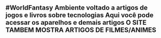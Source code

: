 #WorldFantasy
Ambiente voltado a artigos de jogos e livros sobre tecnologias
Aqui você pode acessar os aparelhos e demais artigos
O SITE TAMBEM MOSTRA ARTIGOS DE FILMES/ANIMES
------------------------------------------------
